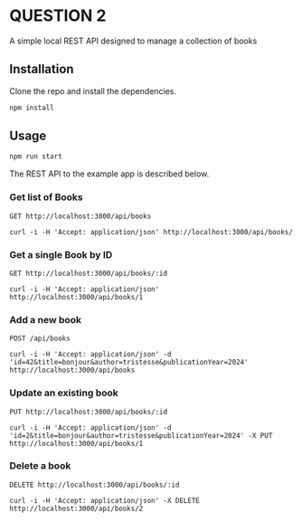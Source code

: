 # QUESTION 2

A simple local REST API designed to manage a collection of books

## Installation

Clone the repo and install the dependencies.

```bash
npm install
```

## Usage

```bash
npm run start
```

The REST API to the example app is described below.

### Get list of Books

`GET http://localhost:3000/api/books`

```
curl -i -H 'Accept: application/json' http://localhost:3000/api/books/
```

### Get a single Book by ID

`GET http://localhost:3000/api/books/:id`

```
curl -i -H 'Accept: application/json' http://localhost:3000/api/books/1
```

### Add a new book

`POST /api/books`

```
curl -i -H 'Accept: application/json' -d 'id=42&title=bonjour&author=tristesse&publicationYear=2024' http://localhost:3000/api/books
```

### Update an existing book

`PUT http://localhost:3000/api/books/:id`

```
curl -i -H 'Accept: application/json' -d 'id=2&title=bonjour&author=tristesse&publicationYear=2024' -X PUT http://localhost:3000/api/books/1
```

### Delete a book

`DELETE http://localhost:3000/api/books/:id`

```
curl -i -H 'Accept: application/json' -X DELETE http://localhost:3000/api/books/2
```